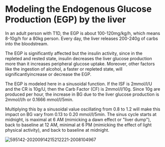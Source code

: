 Modeling the Endogenous Glucose Production (EGP) by the liver
=============================================================

In an adult person with T1D, the EGP is about 100-120mg/kg/h, which means 8-10g/h for a 80kg person. Every day, the liver releases 200-240g of carbs into the bloodstream. 

The EGP is significantly affected but the insulin activity, since in the repleted and rested state, insulin decreases the liver glucose production more than it increases  peripheral glucose uptake. Moreover, other factors like the ingestion of alcohol, a faster or repleted state, will significantlyincrease or decrease the EGP.

The EGP is modeled here in a sinusoidal function. If the ISF is 2mmol/l/U and the CR is 10g/U, then the Carb Factor (CF) is 2mmol/l/10g. Since 10g are produced per hour, the increase in BG due to the liver glucose production is 2mmol/l/h or 0.1666 mmol/l/5min. 

Multiplying this by a sinusoidal value oscillating from 0.8 to 1.2 will make this impact on BG vary from 0.13 to 0.20 mmol/l/5min. The sinus cycle starts at midnight, is maximal at 6 AM (mimicking a dawn effect or "liver dump"), back to baseline at 12 AM, minimal at 6 PM (mimicking the effect of light physical activity), and back to baseline at midnight.

![595142-20200914215212221-2008104967](https://user-images.githubusercontent.com/18611419/118400717-71af4580-b66b-11eb-9356-abb859db304f.jpg)